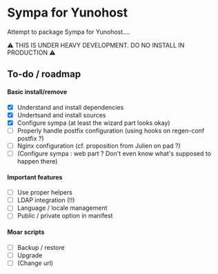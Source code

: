 # Sympa for Yunohost

Attempt to package Sympa for Yunohost....

:warning: THIS IS UNDER HEAVY DEVELOPMENT. DO NO INSTALL IN PRODUCTION :warning:

## To-do / roadmap

#### Basic install/remove

- [X] Understand and install dependencies
- [X] Undertsand and install sources 
- [X] Configure sympa (at least the wizard part looks okay)
- [ ] Properly handle postfix configuration (using hooks on regen-conf postfix ?)
- [ ] Nginx configuration (cf. proposition from Julien on pad ?)
- [ ] (Configure sympa : web part ? Don't even know what's supposed to happen there)

#### Important features

- [ ] Use proper helpers
- [ ] LDAP integration (!!)
- [ ] Language / locale management
- [ ] Public / private option in manifest

#### Moar scripts

- [ ] Backup / restore
- [ ] Upgrade
- [ ] (Change url)
